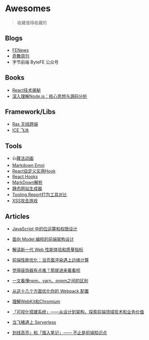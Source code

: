 # Awesomes

> 收藏值得收藏的

## Blogs

- [FENews](https://fenews.org/)
- [奇舞周刊](https://weekly.75.team/)
- 字节前端 ByteFE 公众号

## Books

- [React技术揭秘](https://github.com/BetaSu/just-react)
- [深入理解Node.js：核心思想与源码分析](https://github.com/yjhjstz/deep-into-node)

## Framework/Libs

- [Rax 无线跨端](https://rax.js.org/)
- [ICE 飞冰](http://ice.work/)

## Tools 

- :+1:[算法动画](https://visualgo.net/en)
- [Markdown Emoj](https://gist.github.com/rxaviers/7360908)
- [React自定义实用Hook](https://usehooks.com/)
- [React Hooks](https://github.com/streamich/react-use)
- [MarkDown解析](https://github.com/markedjs/marked)
- [静态网站生成器](https://www.11ty.dev/)
- [Tooling.Report打包工具对比](https://bundlers.tooling.report/)
- [XSS攻击游戏](https://prompt.ml/0)

## Articles

- [JavaScript 中的位运算和权限设计](https://juejin.cn/post/6844903988945485837)

- [面向 Model 编程的前端架构设计](https://mp.weixin.qq.com/s/g4hnfirDmyeuXAdEt-zk9w)
- [解读新一代 Web 性能体验和质量指标](https://juejin.im/post/5ecc5521e51d45788e17dcc6) 
- [前端性能优化：当页面渲染遇上边缘计算](https://mp.weixin.qq.com/s/Ez_GjA-eEGyE5izq6VKONA)
- [觉得装饰器有点难？那就进来看看呗](https://mp.weixin.qq.com/s/BJSEPv3S-5ExYZLi---CHg)
- [一文看懂npm、yarn、pnpm之间的区别](https://juejin.im/post/5b14909de51d4506bd72bb61)
- [从这十几个方面优化你的 Webpack 配置](https://mp.weixin.qq.com/s/sCDnjjV9aZUmYpz2Y29Jsw)
- [理解WebKit和Chromium](https://www.ituring.com.cn/book/miniarticle/40156)
- [「可视化搭建系统」——从设计到架构，探索前端领域技术和业务价值](https://zhuanlan.zhihu.com/p/164558106)
- [当飞猪遇上 Serverless](https://mp.weixin.qq.com/s/e86uMiwCaVTLScEOs7yH4Q)
- [划线高亮」和「插入笔记」—— 不止是前端知识点](https://zhuanlan.zhihu.com/p/225773857)

